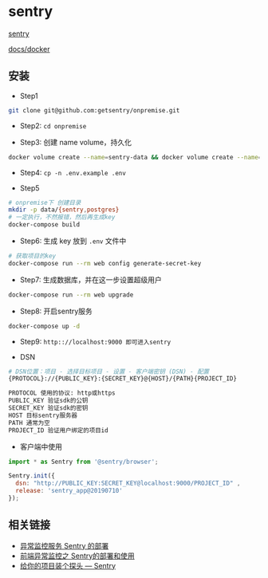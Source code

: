 # sentry

[sentry](https://sentry.io/welcome/)

[docs/docker](https://docs.sentry.io/server/installation/docker/)

## 安装

- Step1

```bash
git clone git@github.com:getsentry/onpremise.git
```

- Step2: `cd onpremise`


- Step3: 创建 name volume，持久化

```bash
docker volume create --name=sentry-data && docker volume create --name=sentry-postgres
```

- Step4: `cp -n .env.example .env`

- Step5

```bash
# onpremise下 创建目录
mkdir -p data/{sentry,postgres}
# 一定执行，不然报错，然后再生成key
docker-compose build
```

- Step6: 生成 key 放到 `.env` 文件中

```bash
# 获取项目的key
docker-compose run --rm web config generate-secret-key
```

- Step7: 生成数据库，并在这一步设置超级用户

```bash
docker-compose run --rm web upgrade
```

- Step8: 开启sentry服务

```bash
docker-compose up -d
```

- Step9: `http:://localhost:9000 即可进入sentry`

- DSN

```bash
# DSN位置：项目 - 选择目标项目 - 设置 - 客户端密钥 (DSN) - 配置
{PROTOCOL}://{PUBLIC_KEY}:{SECRET_KEY}@{HOST}/{PATH}{PROJECT_ID}

PROTOCOL 使用的协议: http或https
PUBLIC_KEY 验证sdk的公钥
SECRET_KEY 验证sdk的密钥
HOST 目标sentry服务器
PATH 通常为空
PROJECT_ID 验证用户绑定的项目id
```

- 客户端中使用

```js
import * as Sentry from '@sentry/browser';

Sentry.init({
  dsn: "http://PUBLIC_KEY:SECRET_KEY@localhost:9000/PROJECT_ID" ,
  release: 'sentry_app@20190710'
});
```

## 相关链接

- [异常监控服务 Sentry 的部署](https://juejin.im/post/5d12b99cf265da1bb77677c5)
- [前端异常监控之 Sentry的部署和使用](https://juejin.im/post/5b55c33ae51d45198f5c7a91)
- [给你的项目装个探头 — Sentry](https://juejin.im/post/5d1461e1f265da1bbb03ecc2)
